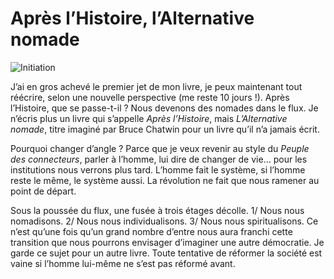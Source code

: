 # Après l’Histoire, l’Alternative nomade

![Initiation](https://tcrouzet.com/images_tc/2009/11/initiation.jpg)

J’ai en gros achevé le premier jet de mon livre, je peux maintenant tout réécrire, selon une nouvelle perspective (me reste 10 jours !). Après l’Histoire, que se passe-t-il ? Nous devenons des nomades dans le flux. Je n’écris plus un livre qui s’appelle *Après l’Histoire*, mais *L’Alternative nomade*, titre imaginé par Bruce Chatwin pour un livre qu’il n’a jamais écrit.<span id="more-12133"></span>

Pourquoi changer d’angle ? Parce que je veux revenir au style du *Peuple des connecteurs*, parler à l’homme, lui dire de changer de vie… pour les institutions nous verrons plus tard. L’homme fait le système, si l’homme reste le même, le système aussi. La révolution ne fait que nous ramener au point de départ.

Sous la poussée du flux, une fusée à trois étages décolle. 1/ Nous nous nomadisons. 2/ Nous nous individualisons. 3/ Nous nous spiritualisons. Ce n’est qu’une fois qu’un grand nombre d’entre nous aura franchi cette transition que nous pourrons envisager d’imaginer une autre démocratie. Je garde ce sujet pour un autre livre. Toute tentative de réformer la société est vaine si l’homme lui-même ne s’est pas réformé avant.